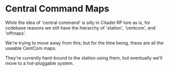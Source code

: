 # Central Command Maps

While the idea of 'central command' is silly in Citadel RP lore as is, for codebase reasons we still have the hierarchy of 'station', 'centcom', and 'offmaps'.

We're trying to move away from this; but for the time being, these are all the useable CentCom maps.

They're currently hard-bound to the station using them, but eventually we'll move to a hot-pluggable system.
